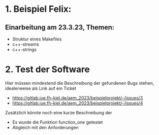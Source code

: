 # 1. Beispiel Felix:
## Einarbeitung am 23.3.23, Themen:
* Struktur eines Makefiles
* c++-streams
* c++-strings

# 2. Test der Software

Hier müssen mindestend die Beschreibung der gefundenen Bugs stehen, idealerweise als Link auf ein Ticket
* https://gitlab.iue.fh-kiel.de/aem_2023/beispielprojekt/-/issues/3
* https://gitlab.iue.fh-kiel.de/aem_2023/beispielprojekt/-/issues/4

Zusätzlich könnte noch eine kurze Beschreibung der
* Es wurde die Funktion function_one getestet
* Abgleich mit den Anforderungen
